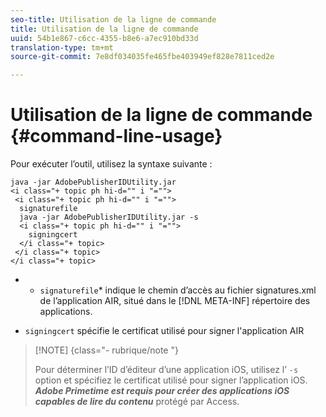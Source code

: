 ```yaml
---
seo-title: Utilisation de la ligne de commande
title: Utilisation de la ligne de commande
uuid: 54b1e867-c6cc-4355-b8e6-a7ec910bd33d
translation-type: tm+mt
source-git-commit: 7e8df034035fe465fbe403949ef828e7811ced2e

---
```



# Utilisation de la ligne de commande {#command-line-usage}

Pour exécuter l’outil, utilisez la syntaxe suivante :

```
java -jar AdobePublisherIDUtility.jar 
<i class="+ topic ph hi-d="" i "="">
 <i class="+ topic ph hi-d="" i "="">
  signaturefile 
  java -jar AdobePublisherIDUtility.jar -s 
  <i class="+ topic ph hi-d="" i "="">
    signingcert
  </i class="+ topic>
 </i class="+ topic>
</i class="+ topic>
```

* 
   * `signaturefile`* indique le chemin d’accès au fichier signatures.xml de l’application AIR, situé dans le [!DNL META-INF] répertoire des applications.

* `signingcert` spécifie le certificat utilisé pour signer l&#39;application AIR

>[!NOTE] {class=&quot;- rubrique/note &quot;}
>
>Pour déterminer l’ID d’éditeur d’une application iOS, utilisez l’ `-s` option et spécifiez le certificat utilisé pour signer l’application iOS. ***Adobe Primetime est requis pour créer des applications iOS capables de lire du contenu*** protégé par Access.

